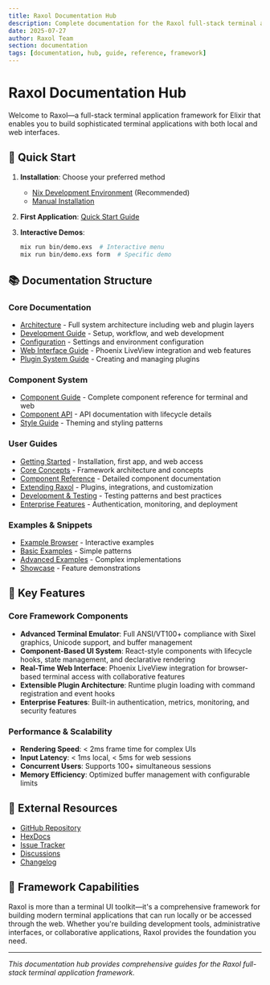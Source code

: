 ```yaml
---
title: Raxol Documentation Hub
description: Complete documentation for the Raxol full-stack terminal application framework
date: 2025-07-27
author: Raxol Team
section: documentation
tags: [documentation, hub, guide, reference, framework]
---
```


# Raxol Documentation Hub

Welcome to Raxol—a full-stack terminal application framework for Elixir that enables you to build sophisticated terminal applications with both local and web interfaces.

## 🚀 Quick Start

1. **Installation**: Choose your preferred method
   - [Nix Development Environment](DEVELOPMENT.md#nix-setup) (Recommended)
   - [Manual Installation](DEVELOPMENT.md#manual-installation)

2. **First Application**: [Quick Start Guide](../examples/guides/01_getting_started/quick_start.md)

3. **Interactive Demos**: 
   ```bash
   mix run bin/demo.exs  # Interactive menu
   mix run bin/demo.exs form  # Specific demo
   ```

## 📚 Documentation Structure

### Core Documentation
- [Architecture](ARCHITECTURE.md) - Full system architecture including web and plugin layers
- [Development Guide](DEVELOPMENT.md) - Setup, workflow, and web development
- [Configuration](CONFIGURATION.md) - Settings and environment configuration
- [Web Interface Guide](WEB_INTERFACE_GUIDE.md) - Phoenix LiveView integration and web features
- [Plugin System Guide](PLUGIN_SYSTEM_GUIDE.md) - Creating and managing plugins

### Component System
- [Component Guide](components/README.md) - Complete component reference for terminal and web
- [Component API](components/api/README.md) - API documentation with lifecycle details
- [Style Guide](components/style_guide.md) - Theming and styling patterns

### User Guides
- [Getting Started](../examples/guides/01_getting_started/) - Installation, first app, and web access
- [Core Concepts](../examples/guides/02_core_concepts/) - Framework architecture and concepts
- [Component Reference](../examples/guides/03_component_reference/) - Detailed component documentation
- [Extending Raxol](../examples/guides/04_extending_raxol/) - Plugins, integrations, and customization
- [Development & Testing](../examples/guides/05_development_and_testing/) - Testing patterns and best practices
- [Enterprise Features](../examples/guides/06_enterprise/) - Authentication, monitoring, and deployment

### Examples & Snippets
- [Example Browser](../examples/snippets/README.md) - Interactive examples
- [Basic Examples](../examples/snippets/basic/) - Simple patterns
- [Advanced Examples](../examples/snippets/advanced/) - Complex implementations
- [Showcase](../examples/snippets/showcase/) - Feature demonstrations

## 🎯 Key Features

### Core Framework Components
- **Advanced Terminal Emulator**: Full ANSI/VT100+ compliance with Sixel graphics, Unicode support, and buffer management
- **Component-Based UI System**: React-style components with lifecycle hooks, state management, and declarative rendering
- **Real-Time Web Interface**: Phoenix LiveView integration for browser-based terminal access with collaborative features
- **Extensible Plugin Architecture**: Runtime plugin loading with command registration and event hooks
- **Enterprise Features**: Built-in authentication, metrics, monitoring, and security features

### Performance & Scalability
- **Rendering Speed**: < 2ms frame time for complex UIs
- **Input Latency**: < 1ms local, < 5ms for web sessions
- **Concurrent Users**: Supports 100+ simultaneous sessions
- **Memory Efficiency**: Optimized buffer management with configurable limits

## 🔗 External Resources

- [GitHub Repository](https://github.com/Hydepwns/raxol)
- [HexDocs](https://hexdocs.pm/raxol/0.8.0)
- [Issue Tracker](https://github.com/Hydepwns/raxol/issues)
- [Discussions](https://github.com/Hydepwns/raxol/discussions)
- [Changelog](../CHANGELOG.md)

## 🚀 Framework Capabilities

Raxol is more than a terminal UI toolkit—it's a comprehensive framework for building modern terminal applications that can run locally or be accessed through the web. Whether you're building development tools, administrative interfaces, or collaborative applications, Raxol provides the foundation you need.

---
*This documentation hub provides comprehensive guides for the Raxol full-stack terminal application framework.*